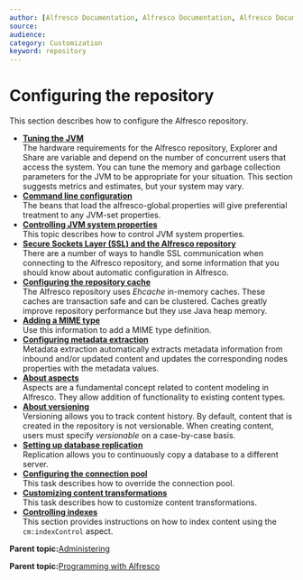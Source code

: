 ```yaml
---
author: [Alfresco Documentation, Alfresco Documentation, Alfresco Documentation]
source: 
audience: 
category: Customization
keyword: repository
---
```


# Configuring the repository

This section describes how to configure the Alfresco repository.

-   **[Tuning the JVM](../concepts/jvm-tuning.md)**  
The hardware requirements for the Alfresco repository, Explorer and Share are variable and depend on the number of concurrent users that access the system. You can tune the memory and garbage collection parameters for the JVM to be appropriate for your situation. This section suggests metrics and estimates, but your system may vary.
-   **[Command line configuration](../concepts/cmd-line-config.md)**  
The beans that load the alfresco-global.properties will give preferential treatment to any JVM-set properties.
-   **[Controlling JVM system properties](../concepts/jvm-prop.md)**  
This topic describes how to control JVM system properties.
-   **[Secure Sockets Layer \(SSL\) and the Alfresco repository](../concepts/configure-ssl-intro.md)**  
There are a number of ways to handle SSL communication when connecting to the Alfresco repository, and some information that you should know about automatic configuration in Alfresco.
-   **[Configuring the repository cache](../concepts/cache-memorysettings.md)**  
The Alfresco repository uses *Ehcache* in-memory caches. These caches are transaction safe and can be clustered. Caches greatly improve repository performance but they use Java heap memory.
-   **[Adding a MIME type](../tasks/mimetype-add.md)**  
Use this information to add a MIME type definition.
-   **[Configuring metadata extraction](../tasks/metadata-config.md)**  
Metadata extraction automatically extracts metadata information from inbound and/or updated content and updates the corresponding nodes properties with the metadata values.
-   **[About aspects](../concepts/aspect-about.md)**  
Aspects are a fundamental concept related to content modeling in Alfresco. They allow addition of functionality to existing content types.
-   **[About versioning](../concepts/versioning.md)**  
Versioning allows you to track content history. By default, content that is created in the repository is not versionable. When creating content, users must specify *versionable* on a case-by-case basis.
-   **[Setting up database replication](../concepts/replication.md)**  
Replication allows you to continuously copy a database to a different server.
-   **[Configuring the connection pool](../tasks/connpool-config.md)**  
This task describes how to override the connection pool.
-   **[Customizing content transformations](../tasks/contenttrans-customize.md)**  
This task describes how to customize content transformations.
-   **[Controlling indexes](../concepts/admin-indexes.md)**  
This section provides instructions on how to index content using the `cm:indexControl` aspect.

**Parent topic:**[Administering](../concepts/ch-administering.md)

**Parent topic:**[Programming with Alfresco](../concepts/programming-intro.md)

